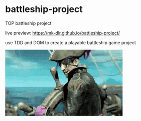 # battleship-project
TOP battleship project

live preview: https://mk-dlr.github.io/battleship-project/

use TDD and DOM 
to create a playable battleship game project 

![pirate](https://github.com/MK-DlR/battleship-project/blob/main/pirate.gif)
